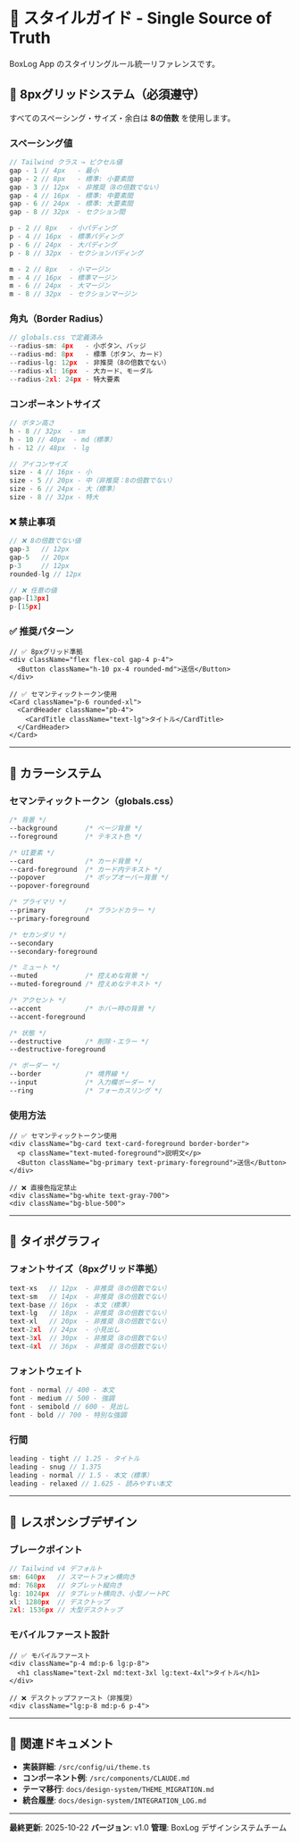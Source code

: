 # 🎨 スタイルガイド - Single Source of Truth

BoxLog App のスタイリングルール統一リファレンスです。

## 📐 8pxグリッドシステム（必須遵守）

すべてのスペーシング・サイズ・余白は **8の倍数** を使用します。

### スペーシング値

```typescript
// Tailwind クラス → ピクセル値
gap - 1 // 4px   - 最小
gap - 2 // 8px   - 標準: 小要素間
gap - 3 // 12px  - 非推奨（8の倍数でない）
gap - 4 // 16px  - 標準: 中要素間
gap - 6 // 24px  - 標準: 大要素間
gap - 8 // 32px  - セクション間

p - 2 // 8px   - 小パディング
p - 4 // 16px  - 標準パディング
p - 6 // 24px  - 大パディング
p - 8 // 32px  - セクションパディング

m - 2 // 8px   - 小マージン
m - 4 // 16px  - 標準マージン
m - 6 // 24px  - 大マージン
m - 8 // 32px  - セクションマージン
```

### 角丸（Border Radius）

```typescript
// globals.css で定義済み
--radius-sm: 4px   - 小ボタン、バッジ
--radius-md: 8px   - 標準（ボタン、カード）
--radius-lg: 12px  - 非推奨（8の倍数でない）
--radius-xl: 16px  - 大カード、モーダル
--radius-2xl: 24px - 特大要素
```

### コンポーネントサイズ

```typescript
// ボタン高さ
h - 8 // 32px  - sm
h - 10 // 40px  - md（標準）
h - 12 // 48px  - lg

// アイコンサイズ
size - 4 // 16px - 小
size - 5 // 20px - 中（非推奨：8の倍数でない）
size - 6 // 24px - 大（標準）
size - 8 // 32px - 特大
```

### ❌ 禁止事項

```typescript
// ❌ 8の倍数でない値
gap-3   // 12px
gap-5   // 20px
p-3     // 12px
rounded-lg // 12px

// ❌ 任意の値
gap-[13px]
p-[15px]
```

### ✅ 推奨パターン

```tsx
// ✅ 8pxグリッド準拠
<div className="flex flex-col gap-4 p-4">
  <Button className="h-10 px-4 rounded-md">送信</Button>
</div>

// ✅ セマンティックトークン使用
<Card className="p-6 rounded-xl">
  <CardHeader className="pb-4">
    <CardTitle className="text-lg">タイトル</CardTitle>
  </CardHeader>
</Card>
```

---

## 🎨 カラーシステム

### セマンティックトークン（globals.css）

```css
/* 背景 */
--background       /* ページ背景 */
--foreground       /* テキスト色 */

/* UI要素 */
--card             /* カード背景 */
--card-foreground  /* カード内テキスト */
--popover          /* ポップオーバー背景 */
--popover-foreground

/* プライマリ */
--primary          /* ブランドカラー */
--primary-foreground

/* セカンダリ */
--secondary
--secondary-foreground

/* ミュート */
--muted            /* 控えめな背景 */
--muted-foreground /* 控えめなテキスト */

/* アクセント */
--accent           /* ホバー時の背景 */
--accent-foreground

/* 状態 */
--destructive      /* 削除・エラー */
--destructive-foreground

/* ボーダー */
--border           /* 境界線 */
--input            /* 入力欄ボーダー */
--ring             /* フォーカスリング */
```

### 使用方法

```tsx
// ✅ セマンティックトークン使用
<div className="bg-card text-card-foreground border-border">
  <p className="text-muted-foreground">説明文</p>
  <Button className="bg-primary text-primary-foreground">送信</Button>
</div>

// ❌ 直接色指定禁止
<div className="bg-white text-gray-700">
<div className="bg-blue-500">
```

---

## 📝 タイポグラフィ

### フォントサイズ（8pxグリッド準拠）

```typescript
text-xs   // 12px  - 非推奨（8の倍数でない）
text-sm   // 14px  - 非推奨（8の倍数でない）
text-base // 16px  - 本文（標準）
text-lg   // 18px  - 非推奨（8の倍数でない）
text-xl   // 20px  - 非推奨（8の倍数でない）
text-2xl  // 24px  - 小見出し
text-3xl  // 30px  - 非推奨（8の倍数でない）
text-4xl  // 36px  - 非推奨（8の倍数でない）
```

### フォントウェイト

```typescript
font - normal // 400 - 本文
font - medium // 500 - 強調
font - semibold // 600 - 見出し
font - bold // 700 - 特別な強調
```

### 行間

```typescript
leading - tight // 1.25 - タイトル
leading - snug // 1.375
leading - normal // 1.5 - 本文（標準）
leading - relaxed // 1.625 - 読みやすい本文
```

---

## 📱 レスポンシブデザイン

### ブレークポイント

```typescript
// Tailwind v4 デフォルト
sm: 640px   // スマートフォン横向き
md: 768px   // タブレット縦向き
lg: 1024px  // タブレット横向き、小型ノートPC
xl: 1280px  // デスクトップ
2xl: 1536px // 大型デスクトップ
```

### モバイルファースト設計

```tsx
// ✅ モバイルファースト
<div className="p-4 md:p-6 lg:p-8">
  <h1 className="text-2xl md:text-3xl lg:text-4xl">タイトル</h1>
</div>

// ❌ デスクトップファースト（非推奨）
<div className="lg:p-8 md:p-6 p-4">
```

---

## 🔗 関連ドキュメント

- **実装詳細**: `/src/config/ui/theme.ts`
- **コンポーネント例**: `/src/components/CLAUDE.md`
- **テーマ移行**: `docs/design-system/THEME_MIGRATION.md`
- **統合履歴**: `docs/design-system/INTEGRATION_LOG.md`

---

**最終更新**: 2025-10-22
**バージョン**: v1.0
**管理**: BoxLog デザインシステムチーム
